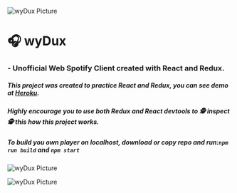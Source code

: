 ![wyDux Picture](https://dl.dropboxusercontent.com/s/6od4fj804npoyxc/2017-05-19_18-20-34.png?dl=0)
# 🎧 wyDux 
### - Unofficial Web Spotify Client created with React and Redux.



##### This project was created to practice React and Redux, you can see demo at [Heroku](http://wydux.herokuapp.com).

##### Highly encourage you to use both Redux and React devtools to 🕵 inspect 🕵 this how this project works.

##### To build you own player on localhost, download or copy repo and run:`npm run build` and `npm start`





![wyDux Picture](https://dl.dropboxusercontent.com/s/n6e5wxxs275n5p6/2017-05-19_18-23-12.png?dl=0)



![wyDux Picture](https://dl.dropboxusercontent.com/s/6gj0eifdm20r7o6/2017-05-19_18-15-57.png?dl=0)



